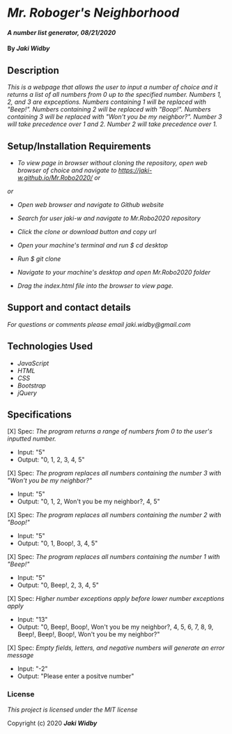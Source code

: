 # _Mr. Roboger's Neighborhood_

#### _A number list generator, 08/21/2020_

#### By _**Jaki Widby**_

## Description

_This is a webpage that allows the user to input a number of choice and it returns a list of all numbers from 0 up to the specified number. Numbers 1, 2, and 3 are expceptions. Numbers containing 1 will be replaced with "Beep!". Numbers containing 2 will be replaced with "Boop!". Numbers containing 3 will be replaced with "Won't you be my neighbor?". Number 3 will take precedence over 1 and 2. Number 2 will take precedence over 1._

## Setup/Installation Requirements

* _To view page in browser without cloning the repository, open web browser of choice and navigate to https://jaki-w.github.io/Mr.Robo2020/_
_or_




_or_

* _Open web browser and navigate to Github website_

* _Search for user jaki-w and navigate to Mr.Robo2020 repository_

* _Click the clone or download button and copy url_

* _Open your machine's terminal and run $ cd desktop_

* _Run $ git clone_

* _Navigate to your machine's desktop and open Mr.Robo2020 folder_

* _Drag the index.html file into the browser to view page._


## Support and contact details

_For questions or comments please email jaki.widby@gmail.com_

## Technologies Used

* _JavaScript_
* _HTML_
* _CSS_
* _Bootstrap_
* _jQuery_

## Specifications

[X] Spec: _The program returns a range of numbers   from 0 to the user's inputted number._
  * Input: "5"
  * Output: "0, 1, 2, 3, 4, 5"

[X] Spec: _The program replaces all numbers containing the number 3 with "Won't you be my neighbor?"_
  * Input: "5"
  * Output: "0, 1, 2, Won't you be my neighbor?, 4, 5"

[X] Spec: _The program replaces all numbers containing the number 2 with "Boop!"_
  * Input: "5"
  * Output: "0, 1, Boop!, 3, 4, 5"

[X] Spec: _The program replaces all numbers containing the number 1 with "Beep!"_
  * Input: "5"
  * Output: "0, Beep!, 2, 3, 4, 5"

[X] Spec: _Higher number exceptions apply before lower number exceptions apply_
  * Input: "13"
  * Output: "0, Beep!, Boop!, Won't you be my neighbor?, 4, 5, 6, 7, 8, 9, Beep!, Beep!, Boop!, Won't you be my neighbor?"

[X] Spec: _Empty fields, letters, and negative numbers will generate an error message_
  * Input: "-2"
  * Output: "Please enter a positve number"

### License

*This project is licensed under the MIT license*

Copyright (c) 2020 **_Jaki Widby_**